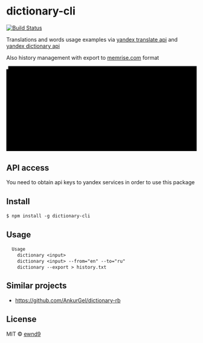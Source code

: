 # dictionary-cli

[![Build Status](https://travis-ci.org/ewnd9/dictionary-cli.svg?branch=master)](https://travis-ci.org/ewnd9/dictionary-cli)

Translations and words usage examples via [yandex translate api](https://tech.yandex.ru/translate/)
and
[yandex dictionary api](https://tech.yandex.ru/dictionary/)

Also history management with export to [memrise.com](http://www.memrise.com/) format

![Demonstration](/demo.gif?raw=true)

## API access

You need to obtain api keys to yandex services in order to use this package

## Install

```
$ npm install -g dictionary-cli
```

## Usage

```
  Usage
    dictionary <input>
    dictionary <input> --from="en" --to="ru"
    dictionary --export > history.txt
```

## Similar projects

- https://github.com/AnkurGel/dictionary-rb

## License

MIT © [ewnd9](http://ewnd9.com)
